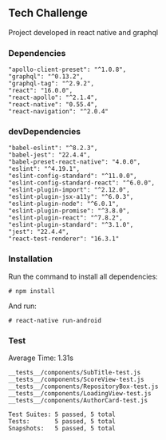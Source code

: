 ## Tech Challenge
Project developed in react native and graphql

### Dependencies
    "apollo-client-preset": "^1.0.8",
    "graphql": "^0.13.2",
    "graphql-tag": "^2.9.2",
    "react": "16.0.0",
    "react-apollo": "^2.1.4",
    "react-native": "0.55.4",
    "react-navigation": "^2.0.4"
  
 ### devDependencies
    "babel-eslint": "^8.2.3",
    "babel-jest": "22.4.4",
    "babel-preset-react-native": "4.0.0",
    "eslint": "^4.19.1",
    "eslint-config-standard": "^11.0.0",
    "eslint-config-standard-react": "^6.0.0",
    "eslint-plugin-import": "^2.12.0",
    "eslint-plugin-jsx-a11y": "^6.0.3",
    "eslint-plugin-node": "^6.0.1",
    "eslint-plugin-promise": "^3.8.0",
    "eslint-plugin-react": "^7.8.2",
    "eslint-plugin-standard": "^3.1.0",
    "jest": "22.4.4",
    "react-test-renderer": "16.3.1"

### Installation 

Run the command to install all dependencies:

```
# npm install
```

And run:

```
# react-native run-android
```

### Test
Average Time: 1.31s

    __tests__/components/SubTitle-test.js
    __tests__/components/ScoreView-test.js
    __tests__/components/RepositoryBox-test.js
    __tests__/components/LoadingView-test.js
    __tests__/components/AuthorCard-test.js

    Test Suites: 5 passed, 5 total
    Tests:       5 passed, 5 total
    Snapshots:   5 passed, 5 total
